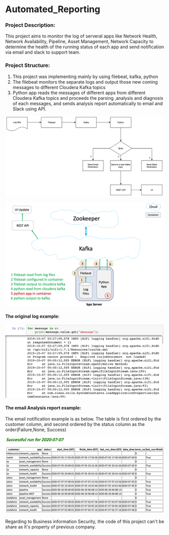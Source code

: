 # Automated_Reporting

### Project Description:

This project aims to monitor the log of serveral apps like Network Health, Network Availability, Pipeline, Asset Management, Network Capacity to determine the health of the running status of each app and send notification via email and slack to support team. 

### Project Structure:
1. This project was implementing mainly by using filebeat, kafka, python 
2. The filebeat monitors the separate logs and output those new coming messages to different Cloudera Kafka topics
3. Python app reads the messages of different apps from different Cloudera Kafka topics and proceeds the parsing ,analysis and diagnosis of each messages, and sends analysis report automatically to email and Slack using API. 

![alt text](job_flow1.png)


![alt text](job_flow2.png)




#### The original log example:

![alt text](log_example.png)

#### The email Analysis report example:

The email notification example is as below. The table is first ordered by the customer column, and  second ordered by the status column as the order(Failure,None, Success)

![alt text](email_example.png)


Regarding to Business information Security, the code of this project can't be share as it's property of previous company.















